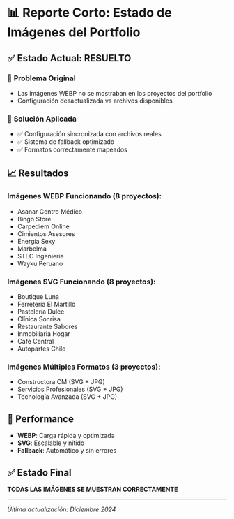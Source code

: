 # 📊 Reporte Corto: Estado de Imágenes del Portfolio

## ✅ **Estado Actual: RESUELTO**

### 🎯 **Problema Original**
- Las imágenes WEBP no se mostraban en los proyectos del portfolio
- Configuración desactualizada vs archivos disponibles

### 🔧 **Solución Aplicada**
- ✅ Configuración sincronizada con archivos reales
- ✅ Sistema de fallback optimizado
- ✅ Formatos correctamente mapeados

## 📈 **Resultados**

### **Imágenes WEBP Funcionando (8 proyectos):**
- Asanar Centro Médico
- Bingo Store  
- Carpediem Online
- Cimientos Asesores
- Energía Sexy
- Marbelma
- STEC Ingeniería
- Wayku Peruano

### **Imágenes SVG Funcionando (8 proyectos):**
- Boutique Luna
- Ferretería El Martillo
- Pastelería Dulce
- Clínica Sonrisa
- Restaurante Sabores
- Inmobiliaria Hogar
- Café Central
- Autopartes Chile

### **Imágenes Múltiples Formatos (3 proyectos):**
- Constructora CM (SVG + JPG)
- Servicios Profesionales (SVG + JPG)
- Tecnología Avanzada (SVG + JPG)

## 🚀 **Performance**
- **WEBP**: Carga rápida y optimizada
- **SVG**: Escalable y nítido
- **Fallback**: Automático y sin errores

## ✅ **Estado Final**
**TODAS LAS IMÁGENES SE MUESTRAN CORRECTAMENTE**

---
*Última actualización: Diciembre 2024*